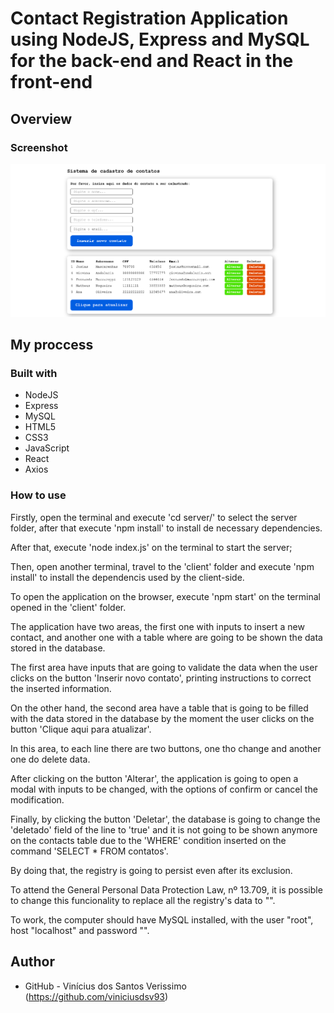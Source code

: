 # Contact Registration Application using NodeJS, Express and MySQL for the back-end and React in the front-end

## Overview

### Screenshot

![](./screenshot.png)

## My proccess

### Built with

-   NodeJS
-   Express
-   MySQL
-   HTML5
-   CSS3
-   JavaScript
-   React
-   Axios

### How to use

Firstly, open the terminal and execute 'cd server/' to select the server folder, after that execute 'npm install' to install de necessary dependencies.

After that, execute 'node index.js' on the terminal to start the server;

Then, open another terminal, travel to the 'client' folder and execute 'npm install' to install the dependencis used by the client-side.

To open the application on the browser, execute 'npm start' on the terminal opened in the 'client' folder.

The application have two areas, the first one with inputs to insert a new contact, and another one with a table where are going to be shown the data stored in the database.

The first area have inputs that are going to validate the data when the user clicks on the button 'Inserir novo contato', printing instructions to correct the inserted information.

On the other hand, the second area have a table that is going to be filled with the data stored in the database by the moment the user clicks on the button 'Clique aqui para atualizar'.

In this area, to each line there are two buttons, one tho change and another one do delete data.

After clicking on the button 'Alterar', the application is going to open a modal with inputs to be changed, with the options of confirm or cancel the modification.

Finally, by clicking the button 'Deletar', the database is going to change the 'deletado' field of the line to 'true' and it is not going to be shown anymore on the contacts table due to the 'WHERE' condition inserted on the command 'SELECT \* FROM contatos'.

By doing that, the registry is going to persist even after its exclusion.

To attend the General Personal Data Protection Law, nº 13.709, it is possible to change this funcionality to replace all the registry's data to "".

To work, the computer should have MySQL installed, with the user "root", host "localhost" and password "".

## Author

-   GitHub - Vinícius dos Santos Verissimo (https://github.com/viniciusdsv93)
